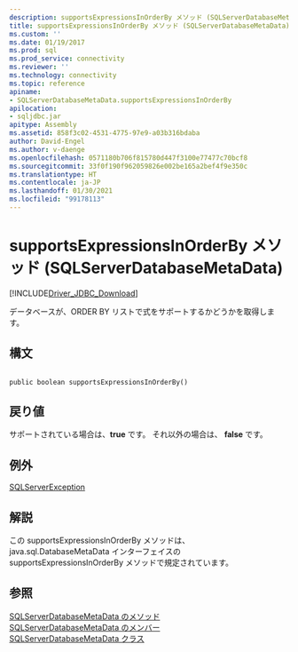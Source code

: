 ```yaml
---
description: supportsExpressionsInOrderBy メソッド (SQLServerDatabaseMetaData)
title: supportsExpressionsInOrderBy メソッド (SQLServerDatabaseMetaData) | Microsoft Docs
ms.custom: ''
ms.date: 01/19/2017
ms.prod: sql
ms.prod_service: connectivity
ms.reviewer: ''
ms.technology: connectivity
ms.topic: reference
apiname:
- SQLServerDatabaseMetaData.supportsExpressionsInOrderBy
apilocation:
- sqljdbc.jar
apitype: Assembly
ms.assetid: 858f3c02-4531-4775-97e9-a03b316bdaba
author: David-Engel
ms.author: v-daenge
ms.openlocfilehash: 0571180b706f815780d447f3100e77477c70bcf8
ms.sourcegitcommit: 33f0f190f962059826e002be165a2bef4f9e350c
ms.translationtype: HT
ms.contentlocale: ja-JP
ms.lasthandoff: 01/30/2021
ms.locfileid: "99178113"
---
```

# <a name="supportsexpressionsinorderby-method-sqlserverdatabasemetadata"></a>supportsExpressionsInOrderBy メソッド (SQLServerDatabaseMetaData)
[!INCLUDE[Driver_JDBC_Download](../../../includes/driver_jdbc_download.md)]

  データベースが、ORDER BY リストで式をサポートするかどうかを取得します。  
  
## <a name="syntax"></a>構文  
  
```  
  
public boolean supportsExpressionsInOrderBy()  
```  
  
## <a name="return-value"></a>戻り値  
 サポートされている場合は、**true** です。 それ以外の場合は、 **false** です。  
  
## <a name="exceptions"></a>例外  
 [SQLServerException](../../../connect/jdbc/reference/sqlserverexception-class.md)  
  
## <a name="remarks"></a>解説  
 この supportsExpressionsInOrderBy メソッドは、java.sql.DatabaseMetaData インターフェイスの supportsExpressionsInOrderBy メソッドで規定されています。  
  
## <a name="see-also"></a>参照  
 [SQLServerDatabaseMetaData のメソッド](../../../connect/jdbc/reference/sqlserverdatabasemetadata-methods.md)   
 [SQLServerDatabaseMetaData のメンバー](../../../connect/jdbc/reference/sqlserverdatabasemetadata-members.md)   
 [SQLServerDatabaseMetaData クラス](../../../connect/jdbc/reference/sqlserverdatabasemetadata-class.md)  
  
  
